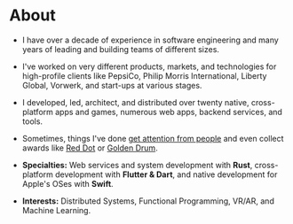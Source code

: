 # About 

- I have over a decade of experience in software engineering and many years of leading and building teams of different sizes.

- I've worked on very different products, markets, and technologies for high-profile clients like PepsiCo, Philip Morris International, Liberty Global, Vorwerk, and start-ups at various stages.

- I developed, led, architect, and distributed over twenty native, cross-platform apps and games, numerous web apps, backend services, and tools.

- Sometimes, things I've done [get attention from people](https://apps.apple.com/de/app/official-cookidoo-app/id714004506) and even collect awards like [Red Dot](https://www.red-dot.org/project/thermomix-tm6-41286) or [Golden Drum](https://www.youtube.com/watch?v=87IOP8ctm6Q).

- __Specialties:__  Web services and system development with **Rust**, cross-platform development with **Flutter & Dart**, and native development for Apple's OSes with **Swift**.

- __Interests:__ Distributed Systems, Functional Programming, VR/AR, and Machine Learning.
